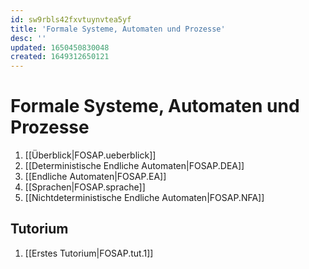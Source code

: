 ```yaml
---
id: sw9rbls42fxvtuynvtea5yf
title: 'Formale Systeme, Automaten und Prozesse'
desc: ''
updated: 1650450830048
created: 1649312650121
---
```


# Formale Systeme, Automaten und Prozesse
1. [[Überblick|FOSAP.ueberblick]]
2. [[Deterministische Endliche Automaten|FOSAP.DEA]]
3. [[Endliche Automaten|FOSAP.EA]]
4. [[Sprachen|FOSAP.sprache]]
5. [[Nichtdeterministische Endliche Automaten|FOSAP.NFA]]


## Tutorium
1. [[Erstes Tutorium|FOSAP.tut.1]]